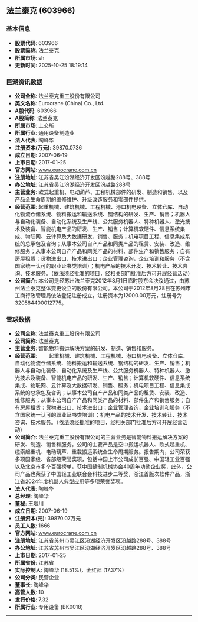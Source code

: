 ## 法兰泰克 (603966)

### 基本信息

- **股票代码**: 603966
- **股票简称**: 法兰泰克
- **所属市场**: sh
- **更新时间**: 2025-10-25 18:19:14

### 巨潮资讯数据

- **公司全称**: 法兰泰克重工股份有限公司
- **英文名称**: Eurocrane (China) Co., Ltd.
- **A股代码**: 603966
- **A股简称**: 法兰泰克
- **所属市场**: 上交所
- **所属行业**: 通用设备制造业
- **法人代表**: 陶峰华
- **注册资本(万元)**: 39870.0736
- **成立日期**: 2007-06-19
- **上市日期**: 2017-01-25
- **官方网站**: www.eurocrane.com.cn
- **注册地址**: 江苏省吴江汾湖经济开发区汾越路288号、388号
- **办公地址**: 江苏省吴江汾湖经济开发区汾越路288号
- **主营业务**: 欧式起重机、电动葫芦、工程机械部件的研发、制造和销售，以及产品全生命周期的维修维护、升级改造服务和零部件提供。
- **经营范围**: 起重机械、建筑机械、工程机械、港口机电设备、立体仓库、自动化物流仓储系统、物料搬运和输送系统、钢结构的研发、生产、销售；机器人与自动化装备、自动化系统及生产线、公共服务机器人、特种机器人、激光技术及装备、智能机电产品的研发、生产、销售；计算机软硬件、信息系统集成、物联网、云计算及大数据研发、销售、服务；机电项目工程、信息集成系统的总承包及咨询；从事本公司自产产品和同类产品的租赁、安装、改造、维修服务；从事本公司自产产品和同类产品的材料、部件生产和销售服务；自有房屋租赁；货物进出口、技术进出口；企业管理咨询，企业培训和服务（不含国家统一认可的职业证书类培训）；机电产品的技术开发、技术转让、技术咨询、技术服务。（依法须经批准的项目，经相关部门批准后方可开展经营活动）
- **公司简介**: 本公司是经苏州法兰泰克2012年8月1日临时股东会决议通过，由苏州法兰泰克整体变更设立的股份有限公司。本公司于2012年8月28日在苏州市工商行政管理局依法登记注册成立，注册资本为12000.00万元，注册号为320584400012775。

### 雪球数据

- **公司全称**: 法兰泰克重工股份有限公司
- **公司简称**: 法兰泰克
- **主营业务**: 智能物料搬运解决方案的研发、制造、销售和服务。
- **经营范围**: 　　起重机械、建筑机械、工程机械、港口机电设备、立体仓库、自动化物流仓储系统、物料搬运和输送系统、钢结构的研发、生产、销售；机器人与自动化装备、自动化系统及生产线、公共服务机器人、特种机器人、激光技术及装备、智能机电产品的研发、生产、销售；计算机软硬件、信息系统集成、物联网、云计算及大数据研发、销售、服务；机电项目工程、信息集成系统的总承包及咨询；从事本公司自产产品和同类产品的租赁、安装、改造、维修服务；从事本公司自产产品和同类产品的材料、部件生产和销售服务；自有房屋租赁；货物进出口、技术进出口；企业管理咨询，企业培训和服务（不含国家统一认可的职业证书类培训）；机电产品的技术开发、技术转让、技术咨询、技术服务。（依法须经批准的项目，经相关部门批准后方可开展经营活动）
- **公司简介**: 法兰泰克重工股份有限公司的主营业务是智能物料搬运解决方案的研发、制造、销售和服务。公司的主要产品是空中搬运机器人、欧式起重机、缆索起重机、电动葫芦、重载搬运系统全生命周期服务。报告期内，公司荣获多项国家级、省部级荣誉奖项，包括中国上市公司成长百强、中国轻工业百强以及北京市多个百强榜单，获中国缝制机械协会40周年功勋企业奖，此外，公司产品也荣获了中国轻工业联合会科技进步二等奖，浙江首版次软件产品，浙江省2024年度机器人典型应用等多项荣誉奖项。
- **法人代表**: 陶峰华
- **总经理**: 陶峰华
- **董秘**: 王堰川
- **成立日期**: 2007-06-19
- **注册资本(元)**: 39870.07万元
- **员工人数**: 1666
- **官方网站**: www.eurocrane.com.cn
- **注册地址**: 江苏省苏州市吴江区汾湖经济开发区汾越路288号、388号
- **办公地址**: 江苏省苏州市吴江区汾湖经济开发区汾越路288号、388号
- **上市日期**: 2017-01-25
- **所属省份**: 江苏省
- **实际控制人**: 陶峰华 (18.51%)，金红萍 (17.37%)
- **公司分类**: 民营企业
- **董事长**: 陶峰华
- **高管人数**: 10
- **发行价格**: 7.32
- **所属行业**: 专用设备 (BK0018)

---